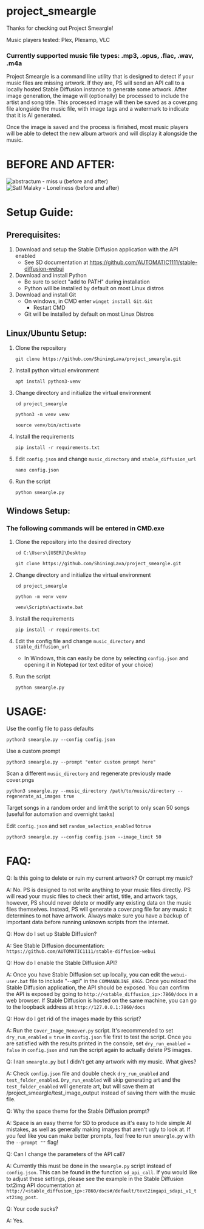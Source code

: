 # project_smeargle
Thanks for checking out Project Smeargle!

Music players tested: Plex, Plexamp, VLC

### Currently supported music file types: .mp3, .opus, .flac, .wav, .m4a


Project Smeargle is a command line utility that is designed to detect if your music files are missing artwork. If they are, PS will send an API call to a locally hosted Stable Diffusion instance to generate some artwork. After image generation, the image will (optionally) be processed to include the artist and song title. This processed image will then be saved as a cover.png file alongside the music file, with image tags and a watermark to indicate that it is AI generated. 


Once the image is saved and the process is finished, most music players will be able to detect the new album artwork and will display it alongside the music. 


# BEFORE AND AFTER:

![abstractum - miss u (before and after)](https://github.com/user-attachments/assets/7b7c5308-0279-4a41-803b-3710bcc0ac65)
![Satl   Malaky - Loneliness (before and after)](https://github.com/user-attachments/assets/b97132a4-105a-4e51-a35a-41a7706e343d)



# Setup Guide:
## Prerequisites: 
1. Download and setup the Stable Diffusion application with the API enabled
	- See SD documentation at https://github.com/AUTOMATIC1111/stable-diffusion-webui
2. Download and install Python
   	- Be sure to select "add to PATH" during installation
   	- Python will be installed by default on most Linux distros
3. Download and install Git
   	- On windows, in CMD enter ```winget install Git.Git```
   		- Restart CMD
   	- Git will be installed by default on most Linux Distros
   
## Linux/Ubuntu Setup:
1. Clone the repository
   
   ```git clone https://github.com/ShiningLava/project_smeargle.git```
2. Install python virtual environment
   
   ```apt install python3-venv```
3. Change directory and initialize the virtual environment
   
   ```cd project_smeargle```
   
   ```python3 -m venv venv```
   
   ```source venv/bin/activate```
4. Install the requirements
   
    ```pip install -r requirements.txt```
5. Edit `config.json` and change `music_directory` and `stable_diffusion_url`
   
    ```nano config.json```
	
6. Run the script

    ```python smeargle.py```
	

## Windows Setup:
### The following commands will be entered in CMD.exe
1. Clone the repository into the desired directory
   
   ```cd C:\Users\[USER]\Desktop``` 
   
   ```git clone https://github.com/ShiningLava/project_smeargle.git```
3. Change directory and initialize the virtual environment
   
   ```cd project_smeargle```
   
   ```python -m venv venv```

   ```venv\Scripts\activate.bat```
4. Install the requirements
   
    ```pip install -r requirements.txt```
5. Edit the config file and change `music_directory` and `stable_diffusion_url`
   
    - In Windows, this can easily be done by selecting `config.json` and opening it in Notepad (or text editor of your choice)
	
6. Run the script

    ```python smeargle.py```

# USAGE:

Use the config file to pass defaults

```python3 smeargle.py --config config.json```

Use a custom prompt

```python3 smeargle.py --prompt "enter custom prompt here"```

Scan a different `music_directory` and regenerate previously made cover.pngs

```python3 smeargle.py --music_directory /path/to/music/directory --regenerate_ai_images true```

Target songs in a random order and limit the script to only scan 50 songs (useful for automation and overnight tasks)

Edit `config.json` and set `random_selection_enabled` to`true`

```python3 smeargle.py --config config.json --image_limit 50```

# FAQ:

Q: Is this going to delete or ruin my current artwork? Or corrupt my music?

A: No. PS is designed to not write anything to your music files directly. PS will read your music files to check their artist, title, and artwork tags, however, PS should never delete or modify any existing data on the music files themselves. Instead, PS will generate a cover.png file for any music it determines to not have artwork. Always make sure you have a backup of important data before running unknown scripts from the internet.


Q: How do I set up Stable Diffusion? 

A: See Stable Diffusion documentation: `https://github.com/AUTOMATIC1111/stable-diffusion-webui`


Q: How do I enable the Stable Diffusion API?

A: Once you have Stable Diffusion set up locally, you can edit the `webui-user.bat` file to include "--api" in the `COMMANDLINE_ARGS`. Once you reload the Stable Diffusion application, the API should be exposed. You can confirm the API is exposed by going to `http://<stable_diffusion_ip>:7860/docs` in a web browser. If Stable Diffusion is hosted on the same machine, you can go to the loopback address at `http://127.0.0.1:7860/docs`



Q: How do I get rid of the images made by this script?

A: Run the `Cover_Image_Remover.py` script. It's recommended to set `dry_run_enabled` = `true` in `config.json` file first to test the script. Once you are satisfied with the results printed in the console, set `dry_run_enabled` = `false` in `config.json` and run the script again to actually delete PS images.



Q: I ran `smeargle.py` but I didn't get any artwork with my music. What gives?

A: Check `config.json` file and double check `dry_run_enabled` and `test_folder_enabled`. `Dry_run_enabled` will skip generating art and the `test_folder_enabled` will generate art, but will save them at /project_smeargle/test_image_output instead of saving them with the music file.



Q: Why the space theme for the Stable Diffusion prompt?

A: Space is an easy theme for SD to produce as it's easy to hide simple AI mistakes, as well as generally making images that aren't ugly to look at. If you feel like you can make better prompts, feel free to run `smeargle.py` with the `--prompt ""` flag!



Q: Can I change the parameters of the API call?

A: Currently this must be done in the `smeargle.py` script instead of `config.json`. This can be found in the function `sd_api_call`. If you would like to adjust these settings, please see the example in the Stable Diffusion txt2img API documentation at `http://<stable_diffusion_ip>:7860/docs#/default/text2imgapi_sdapi_v1_txt2img_post`. 



Q: Your code sucks?

A: Yes. 

